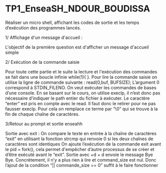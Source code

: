 # TP1_EnseaSH_NDOUR_BOUDISSA
 Réaliser un micro shell, affichant les codes de sortie et les temps d’exécution des programmes lancés.

1/ Affichage d'un message d'accueil :

L'objectif de la première question est d'afficher un message d'accueil simple

2/ Exécution de la commande saisie

Pour toute cette partie et le suite la lecture et l'exécution des commandes se fait dans une boucle infinie while(1){ }.
Pour lire la commande saisie on utilise la ligne de commande suivante : 
read(0,buf, BUFSIZE); L’argument 0 correspond à STDIN_FILENO.
On veut exécuter les commandes de bases d’une console. 
En se basant sur le cours, on utilise execlp, il n’est donc pas nécessaire d’indiquer le path entier du fichier à exécuter.
Le caractère “enter” est pris en compte avec le read. Il faut donc le retirer pour ne pas fausser execlp.
Pour cela on remplace ce terme par “\0” qui se trouve à la fin de chaque chaîne de caractères.

3/Retour au prompt et sortie enseahh

Sortie avec exit : 
On compare le texte en entrée à la chaîne de caractères “exit” en utilisant la fonction strcmp qui renvoie 0 si les deux chaînes de caractères sont identiques
On ajoute l’exécution de la commande exit avant le pid = fork(), cela permet d'empêcher d’autre processus de se créer et d’être exécuté avant le “exit”.
Sortie avec <ctrl>+d 
<ctrl> + d envoie le message Bye Bye. Concrètement, il n’y a plus rien à lire et command_size est nul. Donc l’ajout de la condition “|| commande_size == 0” suffit à le faire fonctionner
